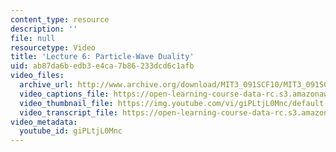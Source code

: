 ```yaml
---
content_type: resource
description: ''
file: null
resourcetype: Video
title: 'Lecture 6: Particle-Wave Duality'
uid: ab87da6b-edb3-e4ca-7b86-233dcd6c1afb
video_files:
  archive_url: http://www.archive.org/download/MIT3_091SCF10/MIT3_091SCF10lec06_300k.mp4
  video_captions_file: https://open-learning-course-data-rc.s3.amazonaws.com/3-091sc-introduction-to-solid-state-chemistry-fall-2010/2b4d07a87ca95961b4f15a5392e80d0f_giPLtjL0Mnc.vtt
  video_thumbnail_file: https://img.youtube.com/vi/giPLtjL0Mnc/default.jpg
  video_transcript_file: https://open-learning-course-data-rc.s3.amazonaws.com/3-091sc-introduction-to-solid-state-chemistry-fall-2010/1e3edae949e96033aeeea48b29d37328_giPLtjL0Mnc.pdf
video_metadata:
  youtube_id: giPLtjL0Mnc
---
```

